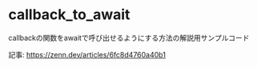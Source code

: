 # callback_to_await
callbackの関数をawaitで呼び出せるようにする方法の解説用サンプルコード

記事: https://zenn.dev/articles/6fc8d4760a40b1